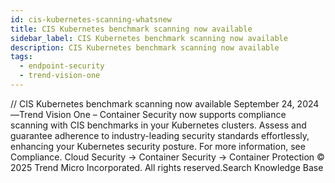 ```yaml
---
id: cis-kubernetes-scanning-whatsnew
title: CIS Kubernetes benchmark scanning now available
sidebar_label: CIS Kubernetes benchmark scanning now available
description: CIS Kubernetes benchmark scanning now available
tags:
  - endpoint-security
  - trend-vision-one
---
```


/*<![CDATA[*/ $('#title').html($('meta[name=map-description]').attr('content')); /*]]>*/ CIS Kubernetes benchmark scanning now available September 24, 2024—Trend Vision One – Container Security now supports compliance scanning with CIS benchmarks in your Kubernetes clusters. Assess and guarantee adherence to industry-leading security standards effortlessly, enhancing your Kubernetes security posture. For more information, see Compliance. Cloud Security → Container Security → Container Protection © 2025 Trend Micro Incorporated. All rights reserved.Search Knowledge Base